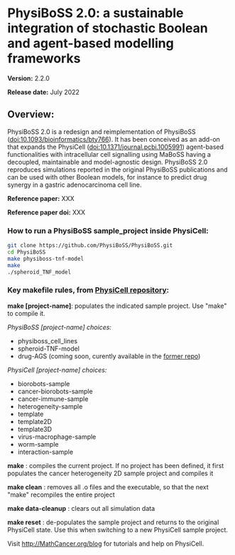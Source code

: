 # PhysiBoSS 2.0: a sustainable integration of stochastic Boolean and agent-based modelling frameworks

**Version:** 2.2.0

**Release date:** July 2022

## Overview: 
PhysiBoSS 2.0 is a redesign and reimplementation of PhysiBoSS ([doi:10.1093/bioinformatics/bty766](https://doi.org/10.1093/bioinformatics/bty766)). It has been conceived as an add-on that expands the PhysiCell ([doi:10.1371/journal.pcbi.1005991](https://dx.doi.org/10.1371/journal.pcbi.1005991)) agent-based functionalities with intracellular cell signalling using MaBoSS having a decoupled, maintainable and model-agnostic design. PhysiBoSS 2.0 reproduces simulations reported in the original PhysiBoSS publications and can be used with other Boolean models, for instance to predict drug synergy in a gastric adenocarcinoma cell line.

**Reference paper:** XXX

**Reference paper doi:** XXX

### How to run a PhysiBoSS sample_project inside PhysiCell:
~~~bash
git clone https://github.com/PhysiBoSS/PhysiBoSS.git
cd PhysiBoSS
make physiboss-tnf-model
make
./spheroid_TNF_model
~~~

### Key makefile rules, from [PhysiCell repository](https://github.com/MathCancer/PhysiCell):

**make \[project-name\]**: populates the indicated sample project. Use "make" to compile it. 

*PhysiBoSS \[project-name\] choices:*
- physiboss_cell_lines
- spheroid-TNF-model
- drug-AGS (coming soon, curently available in the [former repo](https://github.com/bsc-life/PhysiBoSSv2))

*PhysiCell \[project-name\] choices:*
- biorobots-sample
- cancer-biorobots-sample
- cancer-immune-sample 
- heterogeneity-sample
- template
- template2D
- template3D
- virus-macrophage-sample
- worm-sample
- interaction-sample

**make** : compiles the current project. If no project has been defined, it first populates the cancer heterogeneity 2D sample project and compiles it 

**make clean** : removes all .o files and the executable, so that the next "make" recompiles the entire project 

**make data-cleanup** : clears out all simulation data 

**make reset** : de-populates the sample project and returns to the original PhysiCell state. Use this when switching to a new PhysiCell sample project. 

Visit http://MathCancer.org/blog for tutorials and help on PhysiCell.

